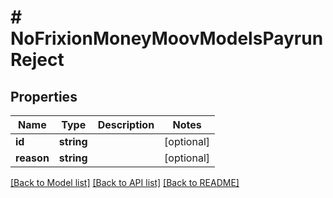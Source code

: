 # # NoFrixionMoneyMoovModelsPayrunReject

## Properties

Name | Type | Description | Notes
------------ | ------------- | ------------- | -------------
**id** | **string** |  | [optional]
**reason** | **string** |  | [optional]

[[Back to Model list]](../../README.md#models) [[Back to API list]](../../README.md#endpoints) [[Back to README]](../../README.md)
